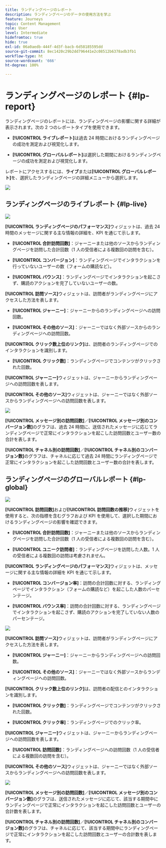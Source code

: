 ```yaml
---
title: ランディングページのレポート
description: ランディングページのデータの使用方法を学ぶ
feature: Journeys
topic: Content Management
role: User
level: Intermediate
hidefromtoc: true
hide: true
exl-id: 06a0aedb-444f-4d3f-bacb-6d58185595dd
source-git-commit: 8ec1420c29b2dd796441e2c08512b6378adb3fb1
workflow-type: ht
source-wordcount: '666'
ht-degree: 100%

---
```


# ランディングページのレポート {#lp-report}

ランディングページのレポートには、ランディングページの影響に関する詳細が表示されます。次の 2 つのレポートタイプを使用できます。

* **[!UICONTROL ライブレポート]**&#x200B;は過去 24 時間におけるランディングページの成功を測定および視覚化します。

* **[!UICONTROL グローバルレポート]**&#x200B;は選択した期間におけるランディングページの成功を測定および視覚化します。

レポートにアクセスするには、**ライブ**&#x200B;または&#x200B;**[!UICONTROL グローバルレポート]**&#x200B;を、選択したランディングページの詳細メニューから選択します。

![](../assets/landing_page_report_1.png)

## ランディングページのライブレポート {#lp-live}

![](../assets/landing_page_report_2.png)

**[!UICONTROL ランディングページのパフォーマンス]**&#x200B;ウィジェットは、過去 24 時間のメッセージに関する主な情報の詳細を、KPI を通じて示します。

* **[!UICONTROL 合計訪問回数]**：ジャーニーまたは他のソースからランディングページを訪問した合計回数（1 人の受信者による複数回の訪問を含む）。

* **[!UICONTROL コンバージョン]**：ランディングページでインタラクションを行っていないユーザーの数（フォームの購読など）。

* **[!UICONTROL バウンス]**：ランディングページでインタラクションを起こさず、購読のアクションを完了していないユーザーの数。

**[!UICONTROL 訪問ソース]**&#x200B;ウィジェットは、訪問者がランディングページにアクセスした方法を表します。

* **[!UICONTROL ジャーニー]**：ジャーニーからのランディングページへの訪問回数。

* **[!UICONTROL その他のソース]**：ジャーニーではなく外部ソースからのランディングページへの訪問回数。

**[!UICONTROL クリック数上位のリンク]**&#x200B;は、訪問者のランディングページでのインタラクションを識別します。

* **[!UICONTROL クリック数]**：ランディングページでコンテンツがクリックされた回数。

**[!UICONTROL ジャーニー]**&#x200B;ウィジェットは、ジャーニーからランディングページへの訪問回数を表します。

**[!UICONTROL その他のソース]**&#x200B;ウィジェットは、ジャーニーではなく外部ソースからランディングページへの訪問回数を表します。

![](../assets/landing_page_report_3.png)

**[!UICONTROL メッセージ別の訪問回数]**／**[!UICONTROL メッセージ別のコンバージョン数]**&#x200B;のグラフは、過去 24 時間に、送信されたメッセージに応じてランディングページで正常にインタラクションを起こした訪問回数とユーザー数の合計を表します。

**[!UICONTROL チャネル別の訪問回数]**／**[!UICONTROL チャネル別のコンバージョン数]**&#x200B;のグラフは、チャネルに応じて過去 24 時間にランディングページで正常にインタラクションを起こした訪問回数とユーザー数の合計を表します。

## ランディングページのグローバルレポート {#lp-global}

![](../assets/landing_page_report_4.png)

**[!UICONTROL 訪問回数]**&#x200B;および&#x200B;**[!UICONTROL 訪問回数の推移]**&#x200B;ウィジェットを使用すると、次の指標を含むグラフおよび KPI を使用して、選択した期間におけるランディングページの影響を確認できます。

* **[!UICONTROL 合計訪問回数]**：ジャーニーまたは他のソースからランディングページを訪問した合計回数（1 人の受信者による複数回の訪問を含む）。

* **[!UICONTROL ユニーク訪問者]**：ランディングページを訪問した人数。1 人の受信者による複数回の訪問は考慮されません。

**[!UICONTROL ランディングページのパフォーマンス]**&#x200B;ウィジェットは、メッセージに関する主な情報の詳細を KPI を通じて示します。

* **[!UICONTROL コンバージョン率]**：訪問の合計回数に対する、ランディングページでインタラクション（フォームの購読など）を起こした人数のパーセンテージ。

* **[!UICONTROL バウンス率]**：訪問の合計回数に対する、ランディングページでインタラクションを起こさず、購読のアクションを完了していない人数のパーセンテージ。

![](../assets/landing_page_report_5.png)

**[!UICONTROL 訪問ソース]**&#x200B;ウィジェットは、訪問者がランディングページにアクセスした方法を表します。

* **[!UICONTROL ジャーニー]**：ジャーニーからランディングページへの訪問回数。

* **[!UICONTROL その他のソース]**：ジャーニーではなく外部ソースからランディングページへの訪問回数。

**[!UICONTROL クリック数上位のリンク]**&#x200B;は、訪問者の配信とのインタラクションを識別します。

* **[!UICONTROL クリック数]**：ランディングページでコンテンツがクリックされた回数。

* **[!UICONTROL クリック率]**：ランディングページでのクリック率。

**[!UICONTROL ジャーニー]**&#x200B;ウィジェットは、ジャーニーからランディングページへの訪問回数を表します。

* **[!UICONTROL 訪問回数]**：ランディングページへの訪問回数（1 人の受信者による複数回の訪問を含む）。

**[!UICONTROL その他のソース]**&#x200B;ウィジェットは、ジャーニーではなく外部ソースからランディングページへの訪問回数を表します。

![](../assets/landing_page_report_6.png)

**[!UICONTROL メッセージ別の訪問回数]**／**[!UICONTROL メッセージ別のコンバージョン数]**&#x200B;のグラフは、送信されたメッセージに応じて、該当する期間中にランディングページで正常にインタラクションを起こした訪問回数とユーザーの合計数を表します。

**[!UICONTROL チャネル別の訪問回数]**／**[!UICONTROL チャネル別のコンバージョン数]**&#x200B;のグラフは、チャネルに応じて、該当する期間中にランディングページで正常にインタラクションを起こした訪問回数とユーザーの合計数を表します。
